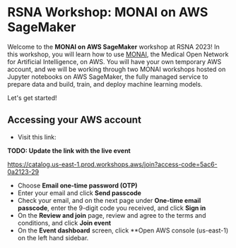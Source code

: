 # RSNA Workshop: MONAI on AWS SageMaker

Welcome to the **MONAI on AWS SageMaker** workshop at RSNA 2023!  In this workshop, you will learn how to use [MONAI](https://monai.io/), the Medical Open Network for Artificial Intelligence, on AWS.  You will have your own temporary AWS account, and we will be working through two MONAI workshops hosted on Jupyter notebooks on AWS SageMaker, the fully managed service to prepare data and build, train, and deploy machine learning models.

Let's get started!

## Accessing your AWS account

* Visit this link:

**TODO: Update the link with the live event**

https://catalog.us-east-1.prod.workshops.aws/join?access-code=5ac6-0a2123-29

* Choose **Email one-time password (OTP)**
* Enter your email and click **Send passcode**
* Check your email, and on the next page under **One-time email passcode**, enter the 9-digit code you received, and click **Sign in**
* On the **Review and join** page, review and agree to the terms and conditions, and click **Join event**
* On the **Event dashboard** screen, click **Open AWS console (us-east-1) on the left hand sidebar.
